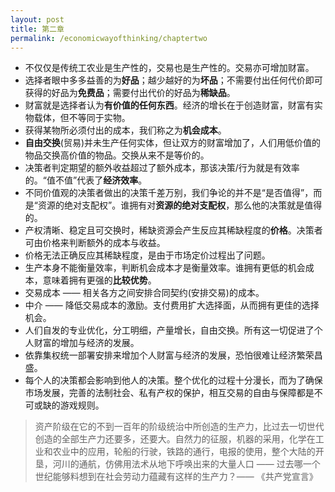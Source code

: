 ```yaml
---
layout: post
title: 第二章
permalink: /economicwayofthinking/chaptertwo
---
```

- 不仅仅是传统工农业是生产性的，交易也是生产性的。交易亦可增加财富。
- 选择者眼中多多益善的为**好品**；越少越好的为**坏品**；不需要付出任何代价即可获得的好品为**免费品**；需要付出代价的好品为**稀缺品**。  
- 财富就是选择者认为**有价值的任何东西**。经济的增长在于创造财富，财富有实物载体，但不等同于实物。  
- 获得某物所必须付出的成本，我们称之为**机会成本**。
- **自由交换**(贸易)并未生产任何实体，但让双方的财富增加了，人们用低价值的物品交换高价值的物品。交换从来不是等价的。
- 决策者判定期望的额外收益超过了额外成本，那该决策/行为就是有效率的。“值不值”代表了**经济效率**。
- 不同价值观的决策者做出的决策千差万别，我们争论的并不是“是否值得”，而是“资源的绝对支配权”。谁拥有对**资源的绝对支配权**，那么他的决策就是值得的。
- 产权清晰、稳定且可交换时，稀缺资源会产生反应其稀缺程度的**价格**。决策者可由价格来判断额外的成本与收益。  
- 价格无法正确反应其稀缺程度，是由于市场定价过程出了问题。  
- 生产本身不能衡量效率，判断机会成本才是衡量效率。谁拥有更低的机会成本，意味着拥有更强的**比较优势**。
- 交易成本 —— 相关各方之间安排合同契约(安排交易)的成本。
- 中介 —— 降低交易成本的激励。支付费用扩大选择面，从而拥有更佳的选择机会。
- 人们自发的专业优化，分工明细，产量增长，自由交换。所有这一切促进了个人财富的增加与经济的发展。  
- 依靠集权统一部署安排来增加个人财富与经济的发展，恐怕很难让经济繁荣昌盛。  
- 每个人的决策都会影响到他人的决策。整个优化的过程十分漫长，而为了确保市场发展，完善的法制社会、私有产权的保护，相互交易的自由与保障都是不可或缺的游戏规则。

> 资产阶级在它的不到一百年的阶级统治中所创造的生产力，比过去一切世代创造的全部生产力还要多，还要大。自然力的征服，机器的采用，化学在工业和农业中的应用，轮船的行驶，铁路的通行，电报的使用，整个大陆的开垦，河川的通航，仿佛用法术从地下呼唤出来的大量人口 —— 过去哪一个世纪能够料想到在社会劳动力蕴藏有这样的生产力？—— 《共产党宣言》

